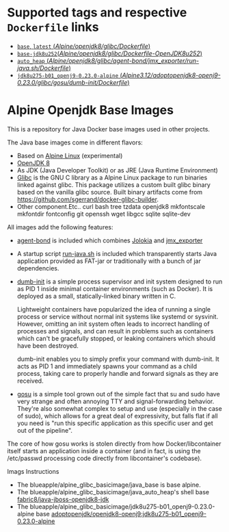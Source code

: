 # Supported tags and respective `Dockerfile` links
-	[`base`, `latest` (*Alpine/openjdk8/glibc/Dockerfile*)](https://github.com/blueapple188/baseimage/blob/master/java_base/Dockerfile)
-	[`base-jdk8u252`(*Alpine/openjdk8/glibc/Dockerfile-OpenJDK8u252*)](https://github.com/blueapple168/baseimage/blob/master/java_base/Dockerfile-OpenJDK8u252)
-	[`auto_heap` (*Alpine/openjdk8/glibc/agent-bond/jmx_exporter/run-java.sh/Dockerfile*)](https://github.com/blueapple188/baseimage/blob/master/java_auto_heap/Dockerfile)
-	[`jdk8u275-b01_openj9-0.23.0-alpine` (*Alpine3.12/adoptopenjdk8-openj9-0.23.0/glibc/gosu/dumb-init/Dockerfile*)](https://github.com/blueapple168/baseimage/blob/master/AdoptOpenJDK/8/jdk/alpine/Dockerfile)	
# Alpine Openjdk Base Images

This is a repository for Java Docker base images used in other projects.

The Java base images come in different flavors:

* Based on [Alpine Linux](https://www.alpinelinux.org/) (experimental)
* [OpenJDK 8](http://openjdk.java.net/projects/jdk8/)
* As JDK (Java Developer Toolkit) or as JRE (Java Runtime Environment)
* [Glibc](https://github.com/sgerrand/alpine-pkg-glibc) is the GNU C library as a Alpine Linux package to run binaries linked against glibc. This package utilizes a custom built glibc binary based on the vanilla glibc source. Built binary artifacts come from https://github.com/sgerrand/docker-glibc-builder.
* Other component.Etc.. curl bash tree tzdata openjdk8 mkfontscale mkfontdir fontconfig git openssh wget libgcc sqlite sqlite-dev

All images add the following features:

* [agent-bond](https://github.com/fabric8io/agent-bond) is included
  which combines [Jolokia](http://www.jolokia.org) and
  [jmx_exporter](https://github.com/prometheus/jmx_exporter)
* A startup script [run-java.sh](https://github.com/fabric8io/run-java-sh) is
  included which transparently starts Java application provided as FAT-jar or
  traditionally with a bunch of jar dependencies.
* [dumb-init](https://github.com/Yelp/dumb-init) is a simple process supervisor and init system designed to run as PID 1 inside minimal   container environments (such as Docker). It is deployed as a small, statically-linked binary written in C.

  Lightweight containers have popularized the idea of running a single process or service without normal init systems like systemd or     sysvinit. However, omitting an init system often leads to incorrect handling of processes and signals, and can result in problems such   as containers which can't be gracefully stopped, or leaking containers which should have been destroyed.

  dumb-init enables you to simply prefix your command with dumb-init. It acts as PID 1 and immediately spawns your command as a child     process, taking care to properly handle and forward signals as they are received.
* [gosu](https://github.com/tianon/gosu) is a simple tool grown out of the simple fact that su and sudo have very strange and often       annoying TTY and signal-forwarding behavior. They're also somewhat complex to setup and use (especially in the case of sudo), which     allows for a great deal of expressivity, but falls flat if all you need is "run this specific application as this specific user and     get out of the pipeline".

The core of how gosu works is stolen directly from how Docker/libcontainer itself starts an application inside a container (and in fact, is using the /etc/passwd processing code directly from libcontainer's codebase).  

Imags Instructions
- The blueapple/alpine_glibc_basicimage/java_base is base alpine.
- The blueapple/alpine_glibc_basicimage/java_auto_heap's shell base [fabric8/java-jboss-openjdk8-jdk](https://hub.docker.com/r/fabric8/java-jboss-openjdk8-jdk/)
- The blueapple/alpine_glibc_basicimage/jdk8u275-b01_openj9-0.23.0-alpine base [adoptopenjdk/openjdk8-openj9:jdk8u275-b01_openj9-0.23.0-alpine](https://hub.docker.com/r/adoptopenjdk/openjdk8-openj9)
